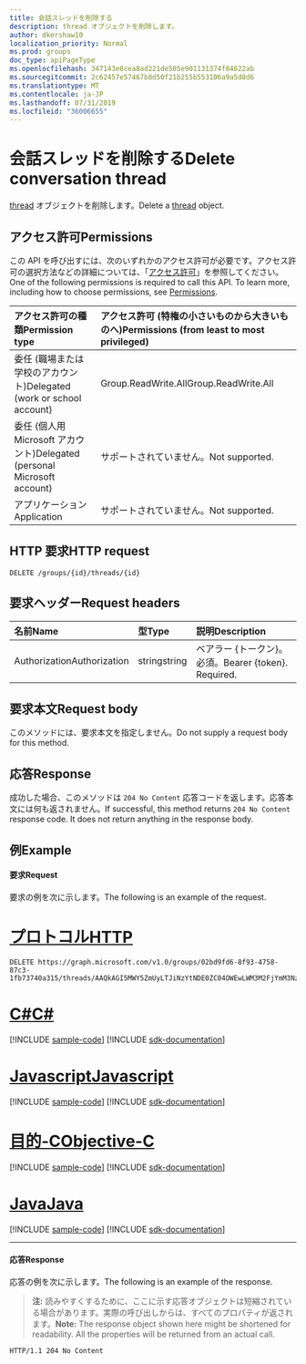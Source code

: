 ```yaml
---
title: 会話スレッドを削除する
description: thread オブジェクトを削除します。
author: dkershaw10
localization_priority: Normal
ms.prod: groups
doc_type: apiPageType
ms.openlocfilehash: 347143e8cea8ad221de505e901131374f84622ab
ms.sourcegitcommit: 2c62457e57467b8d50f21b255b553106a9a5d8d6
ms.translationtype: MT
ms.contentlocale: ja-JP
ms.lasthandoff: 07/31/2019
ms.locfileid: "36006655"
---
```

# <a name="delete-conversation-thread"></a><span data-ttu-id="6dba5-103">会話スレッドを削除する</span><span class="sxs-lookup"><span data-stu-id="6dba5-103">Delete conversation thread</span></span>
<span data-ttu-id="6dba5-104">[thread](../resources/conversationthread.md) オブジェクトを削除します。</span><span class="sxs-lookup"><span data-stu-id="6dba5-104">Delete a [thread](../resources/conversationthread.md) object.</span></span>

## <a name="permissions"></a><span data-ttu-id="6dba5-105">アクセス許可</span><span class="sxs-lookup"><span data-stu-id="6dba5-105">Permissions</span></span>
<span data-ttu-id="6dba5-p101">この API を呼び出すには、次のいずれかのアクセス許可が必要です。アクセス許可の選択方法などの詳細については、「[アクセス許可](/graph/permissions-reference)」を参照してください。</span><span class="sxs-lookup"><span data-stu-id="6dba5-p101">One of the following permissions is required to call this API. To learn more, including how to choose permissions, see [Permissions](/graph/permissions-reference).</span></span>

|<span data-ttu-id="6dba5-108">アクセス許可の種類</span><span class="sxs-lookup"><span data-stu-id="6dba5-108">Permission type</span></span>      | <span data-ttu-id="6dba5-109">アクセス許可 (特権の小さいものから大きいものへ)</span><span class="sxs-lookup"><span data-stu-id="6dba5-109">Permissions (from least to most privileged)</span></span>              |
|:--------------------|:---------------------------------------------------------|
|<span data-ttu-id="6dba5-110">委任 (職場または学校のアカウント)</span><span class="sxs-lookup"><span data-stu-id="6dba5-110">Delegated (work or school account)</span></span> | <span data-ttu-id="6dba5-111">Group.ReadWrite.All</span><span class="sxs-lookup"><span data-stu-id="6dba5-111">Group.ReadWrite.All</span></span>    |
|<span data-ttu-id="6dba5-112">委任 (個人用 Microsoft アカウント)</span><span class="sxs-lookup"><span data-stu-id="6dba5-112">Delegated (personal Microsoft account)</span></span> | <span data-ttu-id="6dba5-113">サポートされていません。</span><span class="sxs-lookup"><span data-stu-id="6dba5-113">Not supported.</span></span>    |
|<span data-ttu-id="6dba5-114">アプリケーション</span><span class="sxs-lookup"><span data-stu-id="6dba5-114">Application</span></span> | <span data-ttu-id="6dba5-115">サポートされていません。</span><span class="sxs-lookup"><span data-stu-id="6dba5-115">Not supported.</span></span> |

## <a name="http-request"></a><span data-ttu-id="6dba5-116">HTTP 要求</span><span class="sxs-lookup"><span data-stu-id="6dba5-116">HTTP request</span></span>
<!-- { "blockType": "ignored" } -->
```http
DELETE /groups/{id}/threads/{id}
```

## <a name="request-headers"></a><span data-ttu-id="6dba5-117">要求ヘッダー</span><span class="sxs-lookup"><span data-stu-id="6dba5-117">Request headers</span></span>
| <span data-ttu-id="6dba5-118">名前</span><span class="sxs-lookup"><span data-stu-id="6dba5-118">Name</span></span>       | <span data-ttu-id="6dba5-119">型</span><span class="sxs-lookup"><span data-stu-id="6dba5-119">Type</span></span> | <span data-ttu-id="6dba5-120">説明</span><span class="sxs-lookup"><span data-stu-id="6dba5-120">Description</span></span>|
|:---------------|:--------|:----------|
| <span data-ttu-id="6dba5-121">Authorization</span><span class="sxs-lookup"><span data-stu-id="6dba5-121">Authorization</span></span>  | <span data-ttu-id="6dba5-122">string</span><span class="sxs-lookup"><span data-stu-id="6dba5-122">string</span></span>  | <span data-ttu-id="6dba5-p102">ベアラー {トークン}。必須。</span><span class="sxs-lookup"><span data-stu-id="6dba5-p102">Bearer {token}. Required.</span></span> |

## <a name="request-body"></a><span data-ttu-id="6dba5-125">要求本文</span><span class="sxs-lookup"><span data-stu-id="6dba5-125">Request body</span></span>
<span data-ttu-id="6dba5-126">このメソッドには、要求本文を指定しません。</span><span class="sxs-lookup"><span data-stu-id="6dba5-126">Do not supply a request body for this method.</span></span>

## <a name="response"></a><span data-ttu-id="6dba5-127">応答</span><span class="sxs-lookup"><span data-stu-id="6dba5-127">Response</span></span>
<span data-ttu-id="6dba5-p103">成功した場合、このメソッドは `204 No Content` 応答コードを返します。応答本文には何も返されません。</span><span class="sxs-lookup"><span data-stu-id="6dba5-p103">If successful, this method returns `204 No Content` response code. It does not return anything in the response body.</span></span>

## <a name="example"></a><span data-ttu-id="6dba5-130">例</span><span class="sxs-lookup"><span data-stu-id="6dba5-130">Example</span></span>
#### <a name="request"></a><span data-ttu-id="6dba5-131">要求</span><span class="sxs-lookup"><span data-stu-id="6dba5-131">Request</span></span>
<span data-ttu-id="6dba5-132">要求の例を次に示します。</span><span class="sxs-lookup"><span data-stu-id="6dba5-132">The following is an example of the request.</span></span>

# <a name="httptabhttp"></a>[<span data-ttu-id="6dba5-133">プロトコル</span><span class="sxs-lookup"><span data-stu-id="6dba5-133">HTTP</span></span>](#tab/http)
<!-- {
  "blockType": "request",
  "sampleKeys": ["02bd9fd6-8f93-4758-87c3-1fb73740a315", "AAQkAGI5MWY5ZmUyLTJiNzYtNDE0ZC04OWEwLWM3M2FjYmM3NzNlZgMkABAAG5c7eC4NYEynIoXsuxXB9RAAG5c7eC4NYEynIoXsuxXB9Q=="],
  "name": "delete_group_thread"
}-->
```http
DELETE https://graph.microsoft.com/v1.0/groups/02bd9fd6-8f93-4758-87c3-1fb73740a315/threads/AAQkAGI5MWY5ZmUyLTJiNzYtNDE0ZC04OWEwLWM3M2FjYmM3NzNlZgMkABAAG5c7eC4NYEynIoXsuxXB9RAAG5c7eC4NYEynIoXsuxXB9Q==
```
# <a name="ctabcsharp"></a>[<span data-ttu-id="6dba5-134">C#</span><span class="sxs-lookup"><span data-stu-id="6dba5-134">C#</span></span>](#tab/csharp)
[!INCLUDE [sample-code](../includes/snippets/csharp/delete-group-thread-csharp-snippets.md)]
[!INCLUDE [sdk-documentation](../includes/snippets/snippets-sdk-documentation-link.md)]

# <a name="javascripttabjavascript"></a>[<span data-ttu-id="6dba5-135">Javascript</span><span class="sxs-lookup"><span data-stu-id="6dba5-135">Javascript</span></span>](#tab/javascript)
[!INCLUDE [sample-code](../includes/snippets/javascript/delete-group-thread-javascript-snippets.md)]
[!INCLUDE [sdk-documentation](../includes/snippets/snippets-sdk-documentation-link.md)]

# <a name="objective-ctabobjc"></a>[<span data-ttu-id="6dba5-136">目的-C</span><span class="sxs-lookup"><span data-stu-id="6dba5-136">Objective-C</span></span>](#tab/objc)
[!INCLUDE [sample-code](../includes/snippets/objc/delete-group-thread-objc-snippets.md)]
[!INCLUDE [sdk-documentation](../includes/snippets/snippets-sdk-documentation-link.md)]

# <a name="javatabjava"></a>[<span data-ttu-id="6dba5-137">Java</span><span class="sxs-lookup"><span data-stu-id="6dba5-137">Java</span></span>](#tab/java)
[!INCLUDE [sample-code](../includes/snippets/java/delete-group-thread-java-snippets.md)]
[!INCLUDE [sdk-documentation](../includes/snippets/snippets-sdk-documentation-link.md)]

---


#### <a name="response"></a><span data-ttu-id="6dba5-138">応答</span><span class="sxs-lookup"><span data-stu-id="6dba5-138">Response</span></span>
<span data-ttu-id="6dba5-139">応答の例を次に示します。</span><span class="sxs-lookup"><span data-stu-id="6dba5-139">The following is an example of the response.</span></span> 
><span data-ttu-id="6dba5-p104">**注:** 読みやすくするために、ここに示す応答オブジェクトは短縮されている場合があります。実際の呼び出しからは、すべてのプロパティが返されます。</span><span class="sxs-lookup"><span data-stu-id="6dba5-p104">**Note:** The response object shown here might be shortened for readability. All the properties will be returned from an actual call.</span></span>
<!-- {
  "blockType": "response",
  "truncated": true
} -->
```http
HTTP/1.1 204 No Content
```

<!-- uuid: 8fcb5dbc-d5aa-4681-8e31-b001d5168d79
2015-10-25 14:57:30 UTC -->
<!-- {
  "type": "#page.annotation",
  "description": "Delete conversation thread",
  "keywords": "",
  "section": "documentation",
  "tocPath": "",
  "suppressions": [
  ]
}-->
